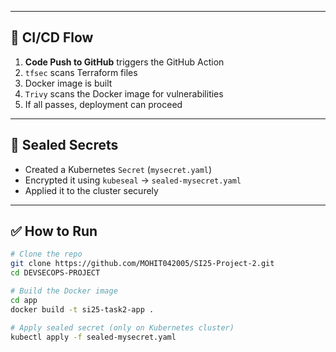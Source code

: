 
---

## 🚀 CI/CD Flow

1. **Code Push to GitHub** triggers the GitHub Action
2. `tfsec` scans Terraform files
3. Docker image is built
4. `Trivy` scans the Docker image for vulnerabilities
5. If all passes, deployment can proceed

---

## 🔐 Sealed Secrets

- Created a Kubernetes `Secret` (`mysecret.yaml`)
- Encrypted it using `kubeseal` → `sealed-mysecret.yaml`
- Applied it to the cluster securely

---

## ✅ How to Run

```bash
# Clone the repo
git clone https://github.com/MOHIT042005/SI25-Project-2.git
cd DEVSECOPS-PROJECT

# Build the Docker image
cd app
docker build -t si25-task2-app .

# Apply sealed secret (only on Kubernetes cluster)
kubectl apply -f sealed-mysecret.yaml
